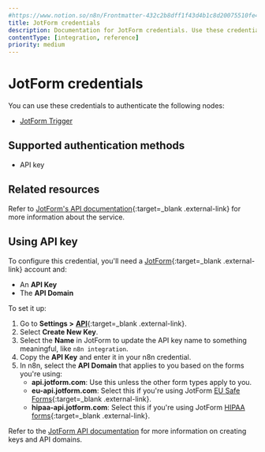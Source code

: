 ```yaml
---
#https://www.notion.so/n8n/Frontmatter-432c2b8dff1f43d4b1c8d20075510fe4
title: JotForm credentials
description: Documentation for JotForm credentials. Use these credentials to authenticate JotForm in n8n, a workflow automation platform.
contentType: [integration, reference]
priority: medium
---
```


# JotForm credentials

You can use these credentials to authenticate the following nodes:

- [JotForm Trigger](/integrations/builtin/trigger-nodes/n8n-nodes-base.jotformtrigger/)

## Supported authentication methods

- API key

## Related resources

Refer to [JotForm's API documentation](https://api.jotform.com/docs/){:target=_blank .external-link} for more information about the service.

## Using API key

To configure this credential, you'll need a [JotForm](https://www.jotform.com/){:target=_blank .external-link} account and:

- An **API Key**
- The **API Domain**

To set it up:

1. Go to **Settings >** [**API**](https://www.jotform.com/myaccount/api){:target=_blank .external-link}.
2. Select **Create New Key**.
3. Select the **Name** in JotForm to update the API key name to something meaningful, like `n8n integration`.
4. Copy the **API Key** and enter it in your n8n credential.
5. In n8n, select the **API Domain** that applies to you based on the forms you're using:
    - **api.jotform.com**: Use this unless the other form types apply to you.
    - **eu-api.jotform.com**: Select this if you're using JotForm [EU Safe Forms](https://www.jotform.com/eu-safe-forms/){:target=_blank .external-link}.
    - **hipaa-api.jotform.com**: Select this if you're using JotForm [HIPAA forms](https://www.jotform.com/hipaa/){:target=_blank .external-link}.

Refer to the [JotForm API documentation](https://api.jotform.com/docs/) for more information on creating keys and API domains.

